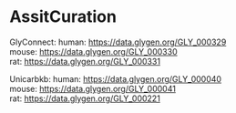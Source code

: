 # AssitCuration

GlyConnect:
human: https://data.glygen.org/GLY_000329 \
mouse: https://data.glygen.org/GLY_000330 \
rat: https://data.glygen.org/GLY_000331


Unicarbkb: 
human: https://data.glygen.org/GLY_000040 \
mouse: https://data.glygen.org/GLY_000041 \
rat: https://data.glygen.org/GLY_000221
